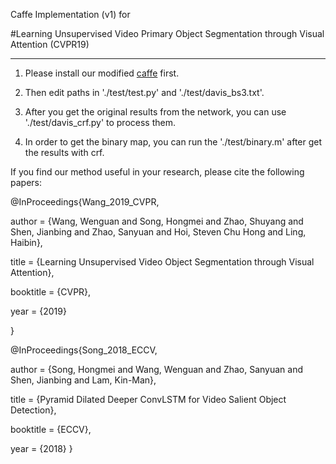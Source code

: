 Caffe Implementation (v1) for

#Learning Unsupervised Video Primary Object Segmentation through Visual Attention (CVPR19)
- - -

1. Please install our modified [caffe](https://github.com/maysina/PDB-ConvLSTM/blob/master/maycaffe-convlstm.rar) first. 

2. Then edit paths in './test/test.py' and './test/davis_bs3.txt'.

3. After you get the original results from the network, you can use './test/davis_crf.py' to process them.

4. In order to get the binary map, you can run the './test/binary.m' after get the results with crf.

If you find our method useful in your research, please cite the following papers:


@InProceedings{Wang_2019_CVPR,

author = {Wang, Wenguan and Song, Hongmei and Zhao, Shuyang and Shen, Jianbing and Zhao, Sanyuan and Hoi, Steven Chu Hong and Ling, Haibin},

title = {Learning Unsupervised Video Object Segmentation through Visual Attention},

booktitle = {CVPR},

year = {2019}

}



@InProceedings{Song_2018_ECCV,

author = {Song, Hongmei and Wang, Wenguan and Zhao, Sanyuan and Shen, Jianbing and Lam, Kin-Man},

title = {Pyramid Dilated Deeper ConvLSTM for Video Salient Object Detection},

booktitle = {ECCV},

year = {2018}
}


